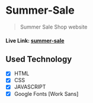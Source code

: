 # Summer-Sale

> Summer Sale Shop website

#### Live Link: [summer-sale](https://mdsajalali.github.io/summer-sale/)

## Used Technology

- [x] HTML
- [x] CSS
- [x] JAVASCRIPT
- [x] Google Fonts [Work Sans]
